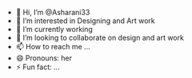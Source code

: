 - 👋 Hi, I’m @Asharani33
- 👀 I’m interested in Designing and Art work 
- 🌱 I’m currently working
- 💞️ I’m looking to collaborate on design and art work 
- 📫 How to reach me ...
- 😄 Pronouns: her
- ⚡ Fun fact: ...

<!---
Asharani33/Asharani33 is a ✨ special ✨ repository because its `README.md` (this file) appears on your GitHub profile.
You can click the Preview link to take a look at your changes.
--->
